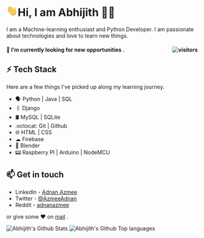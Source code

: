
# <img src="https://raw.githubusercontent.com/ABSphreak/ABSphreak/master/gifs/Hi.gif" width="30px">Hi, I am Abhijith 👨‍💻

I am a Machine-learning enthusiast and Python Developer. I am passionate about technologies and love to learn new things.

#### 🔭 I’m currently looking for new opportunities .												<span style="float : right;">![visitors](https://visitor-badge.glitch.me/badge?page_id=Abhijith14/Abhijith14)</span>


## ⚡ Tech Stack

Here are a few things I've picked up along my learning journey.

* 🗣 Python | Java | SQL 
* 🖇️ Django
* 🛢️ MySQL | SQLite 
* :octocat: Git | Github
* 🌐 HTML | CSS
* ☁ Firebase
* 💠 Blender
* 📟 Raspberry PI | Arduino | NodeMCU

## 📫 Get in touch
- LinkedIn - [Adnan Azmee](https://in.linkedin.com/in/adnanazmee)
- Twitter - [@AzmeeAdnan](https://twitter.com/AzmeeAdnan)
- Reddit - [adnanazmee](https://reddit.com/user/adnanazmee)

 or give some ♥ on [mail](mailto:adnanazmee@gmail.com) .



<img alt="Abhijith's Github Stats" src="https://github-readme-stats.vercel.app/api?username=Abhijith14&show_icons=true&hide_border=true"/>

<img alt="Abhijith's Github Top languages" src="https://github-readme-stats.vercel.app/api/top-langs/?username=Abhijith14&layout=compact&hide_border=true"/>
